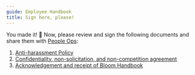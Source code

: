```yaml
---
guide: Employee Handbook
title: Sign here, please!
---
```


You made it! 🎉 Now, please review and sign the following documents and share them with [People Ops](mailto:blossom@bloomworks.digital):

1. [Anti-harassment Policy](https://drive.google.com/file/d/1K1XtOvo4xAivqDSoea0KoxO_DTF1SjVe/view)
2. [Confidentiality, non-solicitation, and non-competition agreement](https://drive.google.com/file/d/1OqNTdw9T1ubigQ6yFrUIgTsW7xSMt6Nk/view)
3. [Acknowledgement and receipt of Bloom Handbook](https://drive.google.com/file/d/1nVa_tenuSdpQhDZMOg1hsTMcsxz34xrx/view)